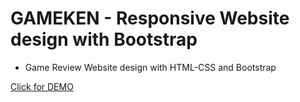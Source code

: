 # GAMEKEN - Responsive Website design with Bootstrap

- Game Review Website design with HTML-CSS and Bootstrap

[Click for DEMO](cihatfurkaneken.github.io/gameken/)
